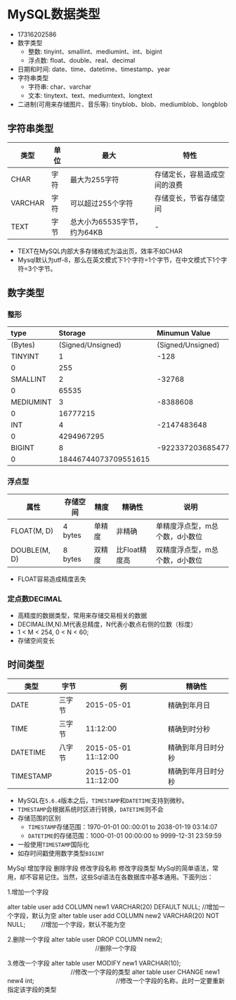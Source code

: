 
# MySQL数据类型
- 17316202586
- 数字类型
  - 整数: tinyint、smallint、mediumint、int、bigint
  - 浮点数: float、double、real、decimal
- 日期和时间: date、time、datetime、timestamp、year
- 字符串类型
  - 字符串: char、varchar
  - 文本: tinytext、text、mediumtext、longtext
- 二进制(可用来存储图片、音乐等): tinyblob、blob、mediumblob、longblob

## 字符串类型

| 类型    | 单位 | 最大                        | 特性                         |
| ------- | ---- | --------------------------- | ---------------------------- |
| CHAR    | 字符 | 最大为255字符               | 存储定长，容易造成空间的浪费 |
| VARCHAR | 字符 | 可以超过255个字符           | 存储变长，节省存储空间       |
| TEXT    | 字节 | 总大小为65535字节，约为64KB | -                            |

- TEXT在MySQL内部大多存储格式为溢出页，效率不如CHAR
- Mysql默认为utf-8，那么在英文模式下1个字符=1个字节，在中文模式下1个字符=3个字节。

## 数字类型

### 整形

| type      | Storage              | Minumun Value        | Maximum Value       |
| :-------- | :------------------- | :------------------- | :------------------ |
| (Bytes)   | (Signed/Unsigned)    | (Signed/Unsigned)    |
| TINYINT   | 1                    | -128                 | 127                 |
| 0         | 255                  |
| SMALLINT  | 2                    | -32768               | 32767               |
| 0         | 65535                |
| MEDIUMINT | 3                    | -8388608             | 8388607             |
| 0         | 16777215             |
| INT       | 4                    | -2147483648          | 2147483647          |
| 0         | 4294967295           |
| BIGINT    | 8                    | -9223372036854775808 | 9223372036854775807 |
| 0         | 18446744073709551615 |


### 浮点型

| 属性         | 存储空间 | 精度   | 精确性        | 说明                           |
| ------------ | -------- | ------ | ------------- | ------------------------------ |
| FLOAT(M, D)  | 4 bytes  | 单精度 | 非精确        | 单精度浮点型，m总个数，d小数位 |
| DOUBLE(M, D) | 8 bytes  | 双精度 | 比Float精度高 | 双精度浮点型，m总个数，d小数位 |

- FLOAT容易造成精度丢失

### 定点数DECIMAL

- 高精度的数据类型，常用来存储交易相关的数据
- DECIMAL(M,N).M代表总精度，N代表小数点右侧的位数（标度）
- 1 < M < 254, 0 < N < 60;
- 存储空间变长


## 时间类型

| 类型      | 字节   | 例                   | 精确性             |
| --------- | ------ | -------------------- | ------------------ |
| DATE      | 三字节 | 2015-05-01           | 精确到年月日       |
| TIME      | 三字节 | 11:12:00             | 精确到时分秒       |
| DATETIME  | 八字节 | 2015-05-01 11::12:00 | 精确到年月日时分秒 |
| TIMESTAMP |        | 2015-05-01 11::12:00 | 精确到年月日时分秒 |

- MySQL在`5.6.4`版本之后，`TIMESTAMP`和`DATETIME`支持到微秒。
- `TIMESTAMP`会根据系统时区进行转换，`DATETIME`则不会
- 存储范围的区别  
    - `TIMESTAMP`存储范围：1970-01-01 00::00:01 to 2038-01-19 03:14:07
    - `DATETIME`的存储范围：1000-01-01 00:00:00 to 9999-12-31 23:59:59
- 一般使用`TIMESTAMP`国际化
- 如存时间戳使用数字类型`BIGINT`


MySql 增加字段 删除字段 修改字段名称 修改字段类型
MySql的简单语法，常用，却不容易记住。当然，这些Sql语法在各数据库中基本通用。下面列出：

1.增加一个字段

alter table user add COLUMN new1 VARCHAR(20) DEFAULT NULL; //增加一个字段，默认为空
alter table user add COLUMN new2 VARCHAR(20) NOT NULL; 　　 //增加一个字段，默认不能为空

2.删除一个字段
alter table user DROP COLUMN new2; 　　　　　　　　　　　　　　 //删除一个字段

3.修改一个字段
alter table user MODIFY new1 VARCHAR(10); 　　　　　　　　　　 //修改一个字段的类型
alter table user CHANGE new1 new4 int;　　　　　　　　　　　　　 //修改一个字段的名称，此时一定要重新指定该字段的类型